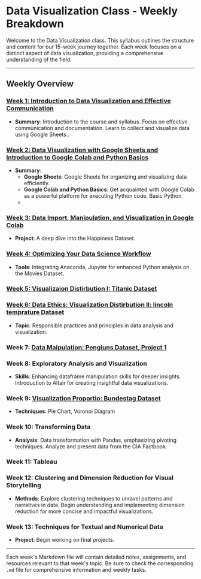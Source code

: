 # Data Visualization Class - Weekly Breakdown

Welcome to the Data Visualization class. This syllabus outlines the structure and content for our 15-week journey together. Each week focuses on a distinct aspect of data visualization, providing a comprehensive understanding of the field.





---

## Weekly Overview

### [Week 1: Introduction to Data Visualization and Effective Communication](week1.md)
- **Summary**: Introduction to the course and syllabus. Focus on effective communication and documentation. Learn to collect and visualize data using Google Sheets..

### [Week 2: Data Visualization with Google Sheets and Introduction to Google Colab and Python Basics](week2.md)
- **Summary**: 
  - **Google Sheets**: Google Sheets for organizing and visualizing data efficiently.
  - **Google Colab and Python Basics**: Get acquainted with Google Colab as a powerful platform for executing Python code. Basic Python.
  - 
### [Week 3: Data Import, Manipulation, and Visualization in Google Colab](Week3.md)
- **Project**: A deep dive into the Happiness Dataset.

### [Week 4: Optimizing Your Data Science Workflow](Week4.md)
- **Tools**: Integrating Anaconda, Jupyter for enhanced Python analysis on the Movies Dataset.

### [Week 5: Visualizaion Distirbution I: Titanic Dataset](week5.md)

### [Week 6: Data Ethics: Visualization Distirbution II: lincoln temprature Dataset](week6.md)
- **Topic**: Responsible practices and principles in data analysis and visualization.

### Week 7: [Data Maipulation: Pengiuns Dataset, Project 1](Week7.md)

### Week 8: Exploratory Analysis and Visualization
- **Skills**: Enhancing dataframe manipulation skills for deeper insights. Introduction to Altair for creating insightful data visualizations.

### Week 9: [Visualization Proportio: Bundestag Dataset](Week9_Visualizing_Proportions.ipynb)
- **Techniques**: Pie Chart, Voronoi Diagram

### Week 10: Transforming Data
- **Analysis**: Data transformation with Pandas, emphasizing pivoting techniques. Analyze and present data from the CIA Factbook.

### Week 11: Tableau

### Week 12: Clustering and Dimension Reduction for Visual Storytelling
- **Methods**: Explore clustering techniques to unravel patterns and narratives in data. Begin understanding and implementing dimension reduction for more concise and impactful visualizations.

### Week 13: Techniques for Textual and Numerical Data
- **Project**: Begin working on final projects.

---

Each week's Markdown file will contain detailed notes, assignments, and resources relevant to that week's topic. Be sure to check the corresponding `.md` file for comprehensive information and weekly tasks.
